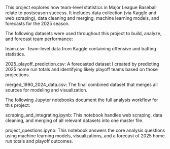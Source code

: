 This project explores how team-level statistics in Major League Baseball relate to postseason success. It includes data collection (via Kaggle and web scraping), data cleaning and merging, machine learning models, and forecasts for the 2025 season.

The following datasets were used throughout this project to build, analyze, and forecast team performance:

team.csv: Team-level data from Kaggle containing offensive and batting statistics.

2025_playoff_prediction.csv: A forecasted dataset I created by predicting 2025 home run totals and identifying likely playoff teams based on those projections.

merged_1990_2024_data.csv: The final combined dataset that merges all sources for modeling and visualization.

The following Jupyter notebooks document the full analysis workflow for this project:

scraping_and_integrating.ipynb: This notebook handles web scraping, data cleaning, and merging of all relevant datasets into one master file.

project_questions.ipynb: This notebook answers the core analysis questions using machine learning models, visualizations, and a forecast of 2025 home run totals and playoff outcomes.